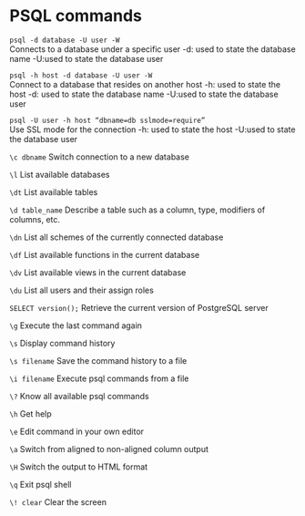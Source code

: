 # PSQL commands

`psql -d database -U user -W`\
Connects to a database under a specific user -d: used to state the database name -U:used to state the database user

`psql -h host -d database -U user -W`\
Connect to a database that resides on another host -h: used to state the host -d: used to state the database name -U:used to state
the database user

`psql -U user -h host “dbname=db sslmode=require”`\
Use SSL mode for the connection -h: used to state the host -U:used to state the database user

`\c dbname` Switch connection to a new database

`\l` List available databases

`\dt` List available tables

`\d table_name` Describe a table such as a column, type, modifiers of columns, etc.

`\dn` List all schemes of the currently connected database

`\df` List available functions in the current database

`\dv` List available views in the current database

`\du` List all users and their assign roles

`SELECT version();` Retrieve the current version of PostgreSQL server

`\g` Execute the last command again

`\s` Display command history

`\s filename` Save the command history to a file

`\i filename` Execute psql commands from a file

`\?` Know all available psql commands

`\h` Get help

`\e` Edit command in your own editor

`\a` Switch from aligned to non-aligned column output

`\H` Switch the output to HTML format

`\q` Exit psql shell

`\! clear` Clear the screen
